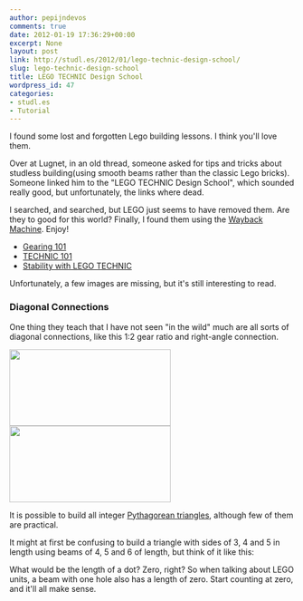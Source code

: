 ```yaml
---
author: pepijndevos
comments: true
date: 2012-01-19 17:36:29+00:00
excerpt: None
layout: post
link: http://studl.es/2012/01/lego-technic-design-school/
slug: lego-technic-design-school
title: LEGO TECHNIC Design School
wordpress_id: 47
categories:
- studl.es
- Tutorial
---
```


I found some lost and forgotten Lego building lessons. I think you'll love them.

Over at Lugnet, in an old thread, someone asked for tips and tricks about studless building(using smooth beams rather than the classic Lego bricks). Someone linked him to the "LEGO TECHNIC Design School", which sounded really good, but unfortunately, the links where dead.

I searched, and searched, but LEGO just seems to have removed them. Are they to good for this world? Finally, I found them using the <a href="http://www.archive.org/web/web.php">Wayback Machine</a>. Enjoy!
<ul>
	<li><a href="http://web.archive.org/web/20071111033641/http://technic.lego.com/technicdesignschool/lesson.asp?id=1_b&amp;page=1">Gearing 101</a></li>
	<li><a href="http://web.archive.org/web/20090321114213/http://technic.lego.com/technicdesignschool/lesson.asp?id=1_a">TECHNIC 101</a></li>
	<li><a href="http://web.archive.org/web/20091006004133/http://technic.lego.com/technicdesignschool/lesson.asp?id=1_c">Stability with LEGO TECHNIC</a></li>
</ul>
Unfortunately, a few images are missing, but it's still interesting to read.
<h3>Diagonal Connections</h3>
One thing they teach that I have not seen "in the wild" much are all sorts of diagonal connections, like this 1:2 gear ratio and right-angle connection.

<a href="http://studl.es/wp-content/uploads/2011/12/102_3F-1.gif"><img class="alignnone size-full wp-image-48" title="1:2 gear ratio" src="http://studl.es/wp-content/uploads/2011/12/102_3F-1.gif" alt="" width="285" height="135" /></a><a href="http://studl.es/wp-content/uploads/2011/12/103_3.gif"><img class="alignnone size-full wp-image-49" title="Right angle" src="http://studl.es/wp-content/uploads/2011/12/103_3.gif" alt="" width="285" height="135" /></a>

It is possible to build all integer <a href="http://en.wikipedia.org/wiki/Pythagorean_triangle#Examples">Pythagorean triangles</a>, although few of them are practical.

It might at first be confusing to build a triangle with sides of 3, 4 and 5 in length using beams of 4, 5 and 6 of length, but think of it like this:

What would be the length of a dot? Zero, right? So when talking about LEGO units, a beam with one hole also has a length of zero. Start counting at zero, and it'll all make sense.